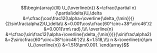 $$\begin{array}{lll}
	U_{\overline{n}}
	&=\cfrac{\partial n}{\partial\delta}U_\delta
	&=\cfrac{\cos\frac12(\alpha+\overline{\delta_{\min}})}{2\sin\frac\alpha2}U_\delta\\
	&=0.001\cos\cfrac{60^\circ+38^\circ46'}2
	&=0.001{\rm\ rad},\\\\
	\overline{n}
	&=\cfrac{\sin\frac12(\alpha+\overline{\delta_{\min}})}{\sin\frac\alpha2}
	&=2\sin\cfrac{60^\circ+38^\circ46'}2\\
	&=1.518,\\\\
	n
	&=\overline{n}\pm U_{\overline{n}}
	&=1.518\pm0.001.
\end{array}$$